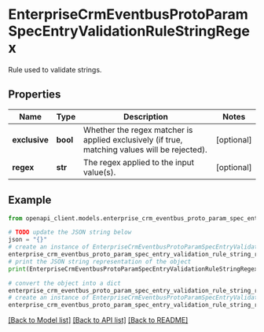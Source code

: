 # EnterpriseCrmEventbusProtoParamSpecEntryValidationRuleStringRegex

Rule used to validate strings.

## Properties

Name | Type | Description | Notes
------------ | ------------- | ------------- | -------------
**exclusive** | **bool** | Whether the regex matcher is applied exclusively (if true, matching values will be rejected). | [optional] 
**regex** | **str** | The regex applied to the input value(s). | [optional] 

## Example

```python
from openapi_client.models.enterprise_crm_eventbus_proto_param_spec_entry_validation_rule_string_regex import EnterpriseCrmEventbusProtoParamSpecEntryValidationRuleStringRegex

# TODO update the JSON string below
json = "{}"
# create an instance of EnterpriseCrmEventbusProtoParamSpecEntryValidationRuleStringRegex from a JSON string
enterprise_crm_eventbus_proto_param_spec_entry_validation_rule_string_regex_instance = EnterpriseCrmEventbusProtoParamSpecEntryValidationRuleStringRegex.from_json(json)
# print the JSON string representation of the object
print(EnterpriseCrmEventbusProtoParamSpecEntryValidationRuleStringRegex.to_json())

# convert the object into a dict
enterprise_crm_eventbus_proto_param_spec_entry_validation_rule_string_regex_dict = enterprise_crm_eventbus_proto_param_spec_entry_validation_rule_string_regex_instance.to_dict()
# create an instance of EnterpriseCrmEventbusProtoParamSpecEntryValidationRuleStringRegex from a dict
enterprise_crm_eventbus_proto_param_spec_entry_validation_rule_string_regex_from_dict = EnterpriseCrmEventbusProtoParamSpecEntryValidationRuleStringRegex.from_dict(enterprise_crm_eventbus_proto_param_spec_entry_validation_rule_string_regex_dict)
```
[[Back to Model list]](../README.md#documentation-for-models) [[Back to API list]](../README.md#documentation-for-api-endpoints) [[Back to README]](../README.md)


